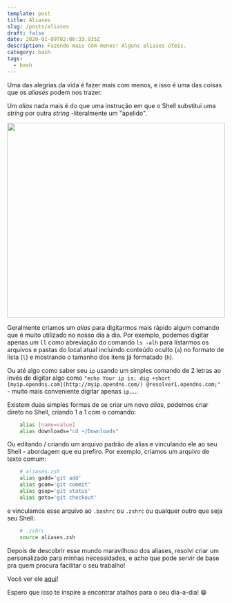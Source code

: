 ```yaml
---
template: post
title: Aliases
slug: /posts/aliases
draft: false
date: 2020-01-09T02:06:33.935Z
description: Fazendo mais com menos! Alguns aliases úteis.
category: bash
tags:
  - bash
---
```

Uma das alegrias da vida é fazer mais com menos, e isso é uma das coisas que os *aliases* podem nos trazer.

Um *alias* nada mais é do que uma instrução em que o Shell substitui uma *string* por outra *string* -literalmente um "apelido".

<img src="/media/aliases_print2.png" width="100%" height="450" style="object-fit: cover;" />

Geralmente criamos um *alias* para digitarmos mais rápido algum comando que é muito utilizado no nosso dia a dia. Por exemplo, podemos digitar apenas um `ll` como abreviação do comando `ls -alh` para listarmos os arquivos e pastas do local atual incluindo conteúdo oculto (`a`) no formato de lista (`l`) e mostrando o tamanho dos itens já formatado (`h`).

Ou até algo como saber seu `ip` usando um simples comando de 2 letras ao invés de digitar algo como `"echo Your ip is; dig +short [myip.opendns.com](http://myip.opendns.com/) @resolver1.opendns.com;"` - muito mais conveniente digitar apenas `ip`.....

Existem duas simples formas de se criar um novo *alias*, podemos criar direto no Shell, criando 1 a 1 com o comando:

```bash
    alias [name=value]
    alias downloads="cd ~/Downloads"
```

Ou editando / criando um arquivo padrão de alias e vinculando ele ao seu Shell - abordagem que eu prefiro. Por exemplo, criamos um arquivo de texto comum:

```bash
    # aliases.zsh
    alias gadd='git add'
    alias gcom='git commit'
    alias gsup='git status'
    alias goto='git checkout'
```

e vinculamos esse arquivo ao `.bashrc` ou `.zshrc` ou qualquer outro que seja seu Shell:

```bash
    # .zshrc
    source aliases.zsh
```

Depois de descobrir esse mundo maravilhoso dos aliases, resolvi criar um personalizado para minhas necessidades, e acho que pode servir de base pra quem procura facilitar o seu trabalho!

Você ver ele [aqui](https://gist.github.com/claudiojunior-me/a4d3d551978e44e612f5dcd496208691)!

Espero que isso te inspire a encontrar atalhos para o seu dia-a-dia! 😁
